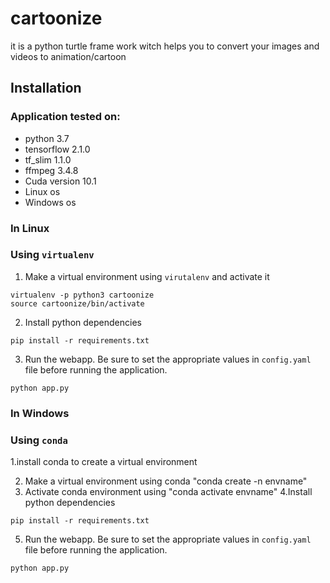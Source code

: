 # cartoonize
it is a python turtle frame work witch helps you to convert your images and videos to animation/cartoon

## Installation

### Application tested on:

- python 3.7
- tensorflow 2.1.0 
- tf_slim 1.1.0
- ffmpeg 3.4.8
- Cuda version 10.1
- Linux os
- Windows os
### In Linux
### Using `virtualenv`

1. Make a virtual environment using `virutalenv` and activate it
```
virtualenv -p python3 cartoonize
source cartoonize/bin/activate
```
2. Install python dependencies
```
pip install -r requirements.txt
```
3. Run the webapp. Be sure to set the appropriate values in `config.yaml` file before running the application.
```
python app.py
```

### In Windows
### Using `conda`

1.install conda to create a virtual environment

2. Make a virtual environment using conda "conda create -n envname"
3. Activate conda environment using "conda activate envname"
4.Install python dependencies
```
pip install -r requirements.txt
```
5. Run the webapp. Be sure to set the appropriate values in `config.yaml` file before running the application.
```
python app.py
```
